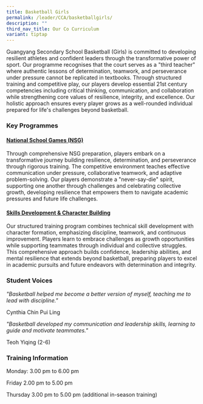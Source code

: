 ```yaml
---
title: Basketball Girls
permalink: /leader/CCA/basketballgirls/
description: ""
third_nav_title: Our Co Curriculum
variant: tiptap
---
```

<p>Guangyang Secondary School Basketball (Girls) is committed to developing
resilient athletes and confident leaders through the transformative power
of sport. Our programme recognises that the court serves as a "third teacher"
where authentic lessons of determination, teamwork, and perseverance under
pressure cannot be replicated in textbooks. Through structured training
and competitive play, our players develop essential 21st century competencies
including critical thinking, communication, and collaboration while strengthening
core values of resilience, integrity, and excellence. Our holistic approach
ensures every player grows as a well-rounded individual prepared for life's
challenges beyond basketball.</p>
<h3><strong>Key Programmes</strong></h3>
<h4><strong><u>National School Games (NSG)</u></strong></h4>
<p>Through comprehensive NSG preparation, players embark on a transformative
journey building resilience, determination, and perseverance through rigorous
training. The competitive environment teaches effective communication under
pressure, collaborative teamwork, and adaptive problem-solving. Our players
demonstrate a "never-say-die" spirit, supporting one another through challenges
and celebrating collective growth, developing resilience that empowers
them to navigate academic pressures and future life challenges.</p>
<h4><strong><u>Skills Development &amp; Character Building</u></strong></h4>
<p>Our structured training program combines technical skill development with
character formation, emphasizing discipline, teamwork, and continuous improvement.
Players learn to embrace challenges as growth opportunities while supporting
teammates through individual and collective struggles. This comprehensive
approach builds confidence, leadership abilities, and mental resilience
that extends beyond basketball, preparing players to excel in academic
pursuits and future endeavors with determination and integrity.</p>
<h3><strong>Student Voices</strong></h3>
<p><em>"Basketball helped me become a better version of myself, teaching me to lead with discipline." </em>
</p>
<p>Cynthia Chin Pui Ling</p>
<p><em>"Basketball developed my communication and leadership skills, learning to guide and motivate teammates." </em>
</p>
<p>Teoh Yiqing (2-6)</p>
<h3><strong>Training Information</strong></h3>
<p>Monday: 3.00 pm to 6.00 pm</p>
<p>Friday 2.00 pm to 5.00 pm</p>
<p>Thursday 3.00 pm to 5.00 pm (additional in-season training)</p>
<p></p>
<p></p>
<p></p>
<p></p>
<p></p>
<p></p>
<p></p>
<p></p>
<p></p>
<p></p>
<p></p>
<p></p>
<p></p>
<p></p>
<p></p>
<p></p>
<p></p>
<p></p>
<p></p>
<p></p>
<p></p>
<p></p>
<p></p>
<p></p>
<p></p>
<p></p>
<p></p>
<p></p>
<p></p>
<p></p>
<p></p>
<p></p>
<p></p>
<p></p>
<p></p>
<p></p>
<p></p>
<p></p>
<p></p>
<p></p>
<p></p>
<p></p>
<p></p>
<p></p>
<p></p>
<p></p>
<p></p>
<p></p>
<p></p>
<p></p>
<p></p>
<p></p>
